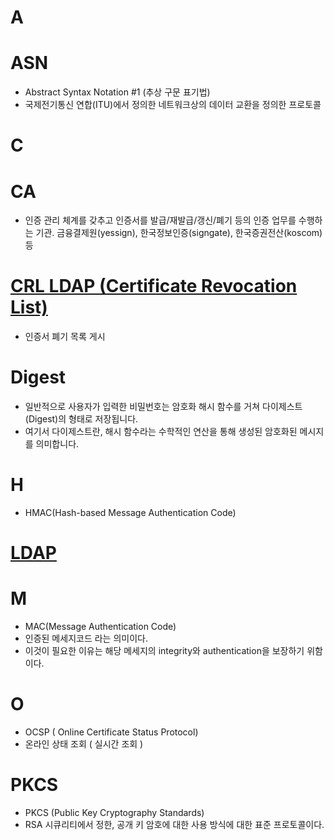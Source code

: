 # A
# ASN
* Abstract Syntax Notation #1 (추상 구문 표기법)
* 국제전기통신 연합(ITU)에서 정의한 네트워크상의 데이터 교환을 정의한 프로토콜


# C
# CA
* 인증 관리 체계를 갖추고 인증서를 발급/재발급/갱신/폐기 등의 인증 업무를 수행하는 기관. 금융결제원(yessign), 한국정보인증(signgate), 한국증권전산(koscom) 등 


# [CRL LDAP (Certificate Revocation List)](https://rsec.kr/?p=386)
* 인증서 폐기 목록 게시

# Digest
* 일반적으로 사용자가 입력한 비밀번호는 암호화 해시 함수를 거쳐 다이제스트(Digest)의 형태로 저장됩니다. 
* 여기서 다이제스트란, 해시 함수라는 수학적인 연산을 통해 생성된 암호화된 메시지를 의미합니다.


# H
* HMAC(Hash-based Message Authentication Code)


# [LDAP](https://medium.com/happyprogrammer-in-jeju/ldap-%ED%94%84%ED%86%A0%ED%86%A0%EC%BD%9C-%EB%A7%9B%EB%B3%B4%EA%B8%B0-15b53c6a6f26)

# M
* MAC(Message Authentication Code)
* 인증된 메세지코드 라는 의미이다.
* 이것이 필요한 이유는 해당 메세지의 integrity와 authentication을 보장하기 위함이다.


# O
* OCSP ( Online Certificate Status Protocol)
* 온라인 상태 조회 ( 실시간 조회 )



# PKCS
* PKCS (Public Key Cryptography Standards)
* RSA 시큐리티에서 정한, 공개 키 암호에 대한 사용 방식에 대한 표준 프로토콜이다.
